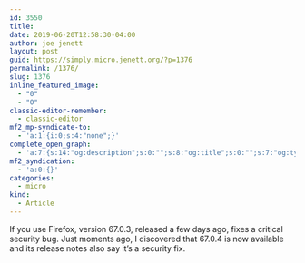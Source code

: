 ```yaml
---
id: 3550
title: 
date: 2019-06-20T12:58:30-04:00
author: joe jenett
layout: post
guid: https://simply.micro.jenett.org/?p=1376
permalink: /1376/
slug: 1376
inline_featured_image:
  - "0"
  - "0"
classic-editor-remember:
  - classic-editor
mf2_mp-syndicate-to:
  - 'a:1:{i:0;s:4:"none";}'
complete_open_graph:
  - 'a:7:{s:14:"og:description";s:0:"";s:8:"og:title";s:0:"";s:7:"og:type";s:0:"";s:12:"twitter:card";s:7:"summary";s:15:"twitter:creator";s:0:"";s:19:"twitter:description";s:0:"";s:8:"og:image";s:0:"";}'
mf2_syndication:
  - 'a:0:{}'
categories:
  - micro
kind:
  - Article
---
```

If you use Firefox, version 67.0.3, released a few days ago, fixes a critical security bug. Just moments ago, I discovered that 67.0.4 is now available and its release notes also say it’s a security fix.